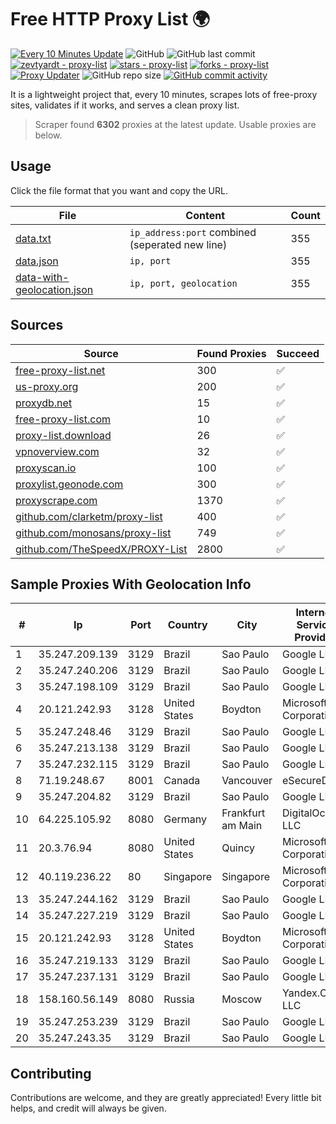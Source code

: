
# Free HTTP Proxy List 🌍

[![Every 10 Minutes Update](https://github.com/mertguvencli/http-proxy-list/actions/workflows/main.yml/badge.svg?branch=main)](https://github.com/mertguvencli/http-proxy-list/actions/workflows/main.yml)
![GitHub](https://img.shields.io/github/license/mertguvencli/http-proxy-list)
![GitHub last commit](https://img.shields.io/github/last-commit/mertguvencli/http-proxy-list)
[![zevtyardt - proxy-list](https://img.shields.io/static/v1?label=zevtyardt&message=proxy-list&color=blue&logo=github)](https://github.com/zevtyardt/proxy-list "Go to GitHub repo")
[![stars - proxy-list](https://img.shields.io/github/stars/zevtyardt/proxy-list?style=social)](https://github.com/zevtyardt/proxy-list)
[![forks - proxy-list](https://img.shields.io/github/forks/zevtyardt/proxy-list?style=social)](https://github.com/zevtyardt/proxy-list)
[![Proxy Updater](https://github.com/zevtyardt/proxy-list/workflows/Proxy%20Updater/badge.svg)](https://github.com/zevtyardt/proxy-list/actions?query=workflow:"Proxy+Updater")
![GitHub repo size](https://img.shields.io/github/repo-size/zevtyardt/proxy-list)
[![GitHub commit activity](https://img.shields.io/github/commit-activity/m/zevtyardt/proxy-list?logo=commits)](https://github.com/zevtyardt/proxy-list/commits/main)

It is a lightweight project that, every 10 minutes, scrapes lots of free-proxy sites, validates if it works, and serves a clean proxy list.

> Scraper found **6302** proxies at the latest update. Usable proxies are below.

## Usage

Click the file format that you want and copy the URL.

|File|Content|Count|
|----|-------|-----|
|[data.txt](https://raw.githubusercontent.com/mertguvencli/http-proxy-list/main/proxy-list/data.txt)|`ip_address:port` combined (seperated new line)|355|
|[data.json](https://raw.githubusercontent.com/mertguvencli/http-proxy-list/main/proxy-list/data.json)|`ip, port`|355|
|[data-with-geolocation.json](https://raw.githubusercontent.com/mertguvencli/http-proxy-list/main/proxy-list/data-with-geolocation.json)|`ip, port, geolocation`|355|

## Sources

|Source|Found Proxies|Succeed|
|------|-------------|-------|
|[free-proxy-list.net](https://free-proxy-list.net)|300|✅|
|[us-proxy.org](https://www.us-proxy.org)|200|✅|
|[proxydb.net](http://proxydb.net)|15|✅|
|[free-proxy-list.com](https://free-proxy-list.com/?page=&port=&type%5B%5D=http&type%5B%5D=https&up_time=0&search=Search)|10|✅|
|[proxy-list.download](https://www.proxy-list.download/HTTP)|26|✅|
|[vpnoverview.com](https://vpnoverview.com/privacy/anonymous-browsing/free-proxy-servers)|32|✅|
|[proxyscan.io](https://www.proxyscan.io)|100|✅|
|[proxylist.geonode.com](https://proxylist.geonode.com/api/proxy-list?limit=300&page=1&sort_by=lastChecked&sort_type=desc&protocols=http,https)|300|✅|
|[proxyscrape.com](https://api.proxyscrape.com/v2/?request=displayproxies&protocol=http&timeout=10000&country=all&ssl=all&anonymity=all)|1370|✅|
|[github.com/clarketm/proxy-list](https://raw.githubusercontent.com/clarketm/proxy-list/master/proxy-list-raw.txt)|400|✅|
|[github.com/monosans/proxy-list](https://raw.githubusercontent.com/monosans/proxy-list/main/proxies/http.txt)|749|✅|
|[github.com/TheSpeedX/PROXY-List](https://raw.githubusercontent.com/TheSpeedX/PROXY-List/master/http.txt)|2800|✅|


## Sample Proxies With Geolocation Info

|#|Ip|Port|Country|City|Internet Service Provider|
|-|--|----|-------|----|-------------------------|
|1|35.247.209.139|3129|Brazil|Sao Paulo|Google LLC|
|2|35.247.240.206|3129|Brazil|Sao Paulo|Google LLC|
|3|35.247.198.109|3129|Brazil|Sao Paulo|Google LLC|
|4|20.121.242.93|3128|United States|Boydton|Microsoft Corporation|
|5|35.247.248.46|3129|Brazil|Sao Paulo|Google LLC|
|6|35.247.213.138|3129|Brazil|Sao Paulo|Google LLC|
|7|35.247.232.115|3129|Brazil|Sao Paulo|Google LLC|
|8|71.19.248.67|8001|Canada|Vancouver|eSecureData|
|9|35.247.204.82|3129|Brazil|Sao Paulo|Google LLC|
|10|64.225.105.92|8080|Germany|Frankfurt am Main|DigitalOcean, LLC|
|11|20.3.76.94|8080|United States|Quincy|Microsoft Corporation|
|12|40.119.236.22|80|Singapore|Singapore|Microsoft Corporation|
|13|35.247.244.162|3129|Brazil|Sao Paulo|Google LLC|
|14|35.247.227.219|3129|Brazil|Sao Paulo|Google LLC|
|15|20.121.242.93|3128|United States|Boydton|Microsoft Corporation|
|16|35.247.219.133|3129|Brazil|Sao Paulo|Google LLC|
|17|35.247.237.131|3129|Brazil|Sao Paulo|Google LLC|
|18|158.160.56.149|8080|Russia|Moscow|Yandex.Cloud LLC|
|19|35.247.253.239|3129|Brazil|Sao Paulo|Google LLC|
|20|35.247.243.35|3129|Brazil|Sao Paulo|Google LLC|



## Contributing

Contributions are welcome, and they are greatly appreciated! Every
little bit helps, and credit will always be given.

